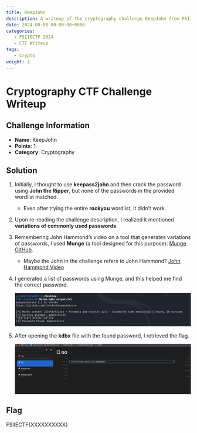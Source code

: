 ```yaml
---
title: KeepJohn
description: A writeup of the cryptography challenge KeepJohn from FSIIECTF 2024. The challenge required using Munger to guess passwords.
date: 2024-09-08 00:00:00+0000
categories:
   - FSIIECTF 2024
   - CTF Writeup
tags:
   - Crypto
weight: 1     
---
```

# Cryptography CTF Challenge Writeup

## Challenge Information
- **Name**: KeepJohn
- **Points**: 1
- **Category**: Cryptography

## Solution
1. Initially, I thought to use **keepass2john** and then crack the password using **John the Ripper**, but none of the passwords in the provided wordlist matched.
   - Even after trying the entire **rockyou** wordlist, it didn’t work.
   
2. Upon re-reading the challenge description, I realized it mentioned **variations of commonly used passwords**. 

3. Remembering John Hammond’s video on a tool that generates variations of passwords, I used **Munge** (a tool designed for this purpose): [Munge GitHub](https://github.com/Th3S3cr3tAg3nt/Munge).
   - Maybe the John in the challenge refers to John Hammond? [John Hammond Video](https://www.youtube.com/watch?v=nNvhK1LUD48&t=608s)

4. I generated a list of passwords using Munge, and this helped me find the correct password.


   ![Found Password](<found password.png>)

5. After opening the **kdbx** file with the found password, I retrieved the flag.


   ![Found Flag](flag.png)

## Flag
FSIIECTF{XXXXXXXXXX}
